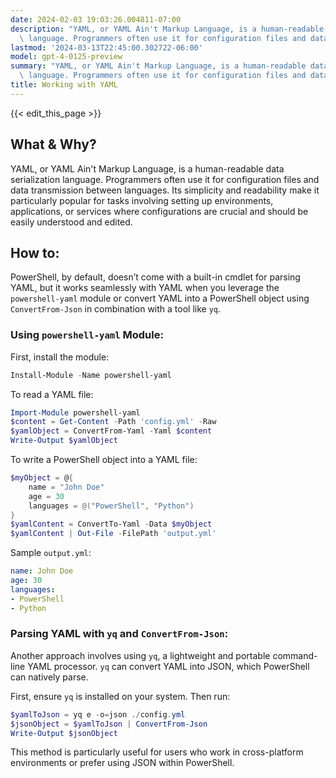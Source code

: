 ```yaml
---
date: 2024-02-03 19:03:26.004811-07:00
description: "YAML, or YAML Ain't Markup Language, is a human-readable data serialization\
  \ language. Programmers often use it for configuration files and data\u2026"
lastmod: '2024-03-13T22:45:00.302722-06:00'
model: gpt-4-0125-preview
summary: "YAML, or YAML Ain't Markup Language, is a human-readable data serialization\
  \ language. Programmers often use it for configuration files and data\u2026"
title: Working with YAML
---
```


{{< edit_this_page >}}

## What & Why?
YAML, or YAML Ain't Markup Language, is a human-readable data serialization language. Programmers often use it for configuration files and data transmission between languages. Its simplicity and readability make it particularly popular for tasks involving setting up environments, applications, or services where configurations are crucial and should be easily understood and edited.

## How to:
PowerShell, by default, doesn’t come with a built-in cmdlet for parsing YAML, but it works seamlessly with YAML when you leverage the `powershell-yaml` module or convert YAML into a PowerShell object using `ConvertFrom-Json` in combination with a tool like `yq`.

### Using `powershell-yaml` Module:
First, install the module:
```PowerShell
Install-Module -Name powershell-yaml
```

To read a YAML file:
```PowerShell
Import-Module powershell-yaml
$content = Get-Content -Path 'config.yml' -Raw
$yamlObject = ConvertFrom-Yaml -Yaml $content
Write-Output $yamlObject
```

To write a PowerShell object into a YAML file:
```PowerShell
$myObject = @{
    name = "John Doe"
    age = 30
    languages = @("PowerShell", "Python")
}
$yamlContent = ConvertTo-Yaml -Data $myObject
$yamlContent | Out-File -FilePath 'output.yml'
```

Sample `output.yml`:
```yaml
name: John Doe
age: 30
languages:
- PowerShell
- Python
```

### Parsing YAML with `yq` and `ConvertFrom-Json`:
Another approach involves using `yq`, a lightweight and portable command-line YAML processor. `yq` can convert YAML into JSON, which PowerShell can natively parse.

First, ensure `yq` is installed on your system.
Then run:
```PowerShell
$yamlToJson = yq e -o=json ./config.yml
$jsonObject = $yamlToJson | ConvertFrom-Json
Write-Output $jsonObject
```

This method is particularly useful for users who work in cross-platform environments or prefer using JSON within PowerShell.
